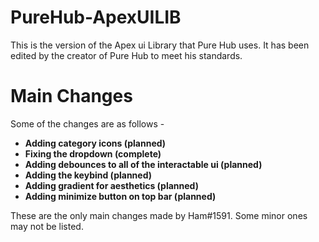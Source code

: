 # PureHub-ApexUILIB
This is the version of the Apex ui Library that Pure Hub uses. It has been edited by the creator of Pure Hub to meet his standards.

# Main Changes
Some of the changes are as follows -
* **Adding category icons (planned)**
* **Fixing the dropdown (complete)**
* **Adding debounces to all of the interactable ui (planned)**
* **Adding the keybind (planned)**
* **Adding gradient for aesthetics (planned)**
* **Adding minimize button on top bar (planned)**

These are the only main changes made by Ham#1591. Some minor ones may not be listed.
